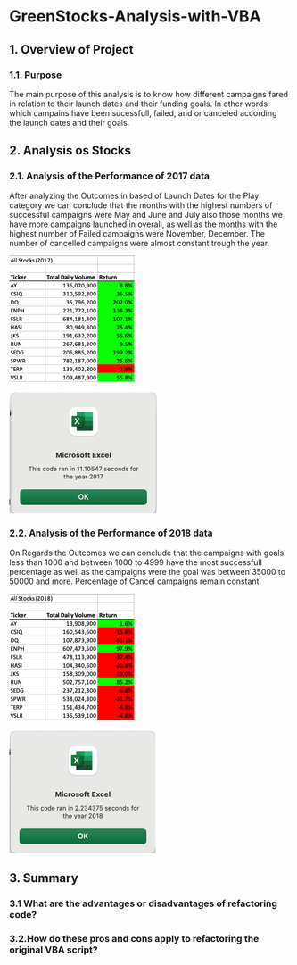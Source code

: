 # GreenStocks-Analysis-with-VBA

## 1. Overview of Project

### 1.1. Purpose
The main purpose of this analysis is to know how different campaigns fared in relation to their launch dates and their funding goals. In other words which campains have been sucessfull, failed, and or canceled according the launch dates and their goals.

## 2. Analysis os Stocks

### 2.1. Analysis of the Performance of 2017 data
After analyzing the Outcomes in based of Launch Dates for the Play category we can conclude that the months with the highest numbers of successful campaigns were May and June and July also those months we have more campaigns launched in overall, as well as the months with the highest number of Failed campaigns were November, December.
The number of cancelled campaigns were almost constant trough the year.

![VBA_Data Results_2017](/Resources/VBA_Challenge_Results2017.png)

![VBA_Challenge_2017](/Resources/VBA_Challenge_2017.png)

### 2.2.  Analysis of the Performance of 2018 data

On Regards the Outcomes we can conclude that the campaigns with goals less than 1000 and between 1000 to 4999 have the most successfull percentage as well as the campaigns were the goal was between 35000 to 50000 and more. Percentage of Cancel campaigns remain constant. 

![VBA_Data Results_2018](/Resources/VBA_Challenge_Results2018.png)

![VBA_Challenge_2018](/Resources/VBA_Challenge_2018.png)


## 3. Summary
### 3.1 What are the advantages or disadvantages of refactoring code?



### 3.2.How do these pros and cons apply to refactoring the original VBA script?

